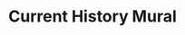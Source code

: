 ---
pid: llg130
title: Current History Mural
location_transcription: Market Square
coordinates: "[-75.172308571901, 40.034267737416]"
zipcode: '19038'
gen_neighborhood: 
neighborhood: Glenside
outside_phl: 'Glenside PA '
age: '14'
age_range: 13-19
instagram: 
image_file_name: llg_130.jpg
proposal_transcription: |-
  mural

  statue

  old colonial people

  current people
topic: History
topic_summary: 0, 0
type: 2D,Garden,Mural
keywords_other: present, current history, future, colonial, horse
credit: Jemma Mines
image_labels: 
twitter: 
facebook: 
permalink: "/monuments/llg130/"
layout: item-page
---
